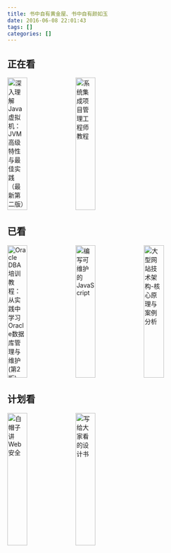 ```yaml
---
title: 书中自有黄金屋、书中自有颜如玉
date: 2016-06-08 22:01:43
tags: []
categories: []
---
```


## **正在看**
<img src="http://7xqlat.com1.z0.glb.clouddn.com/booksrljjvm.png" width="30%" height="300px" alt="深入理解Java虚拟机：JVM高级特性与最佳实践（最新第二版）"/>

<img src="http://7xqlat.com1.z0.glb.clouddn.com/bookxtjc.png" width="30%" height="300px" alt="系统集成项目管理工程师教程"/>

## **已看**
<img src="http://7xqlat.com1.z0.glb.clouddn.com/bookoracledba.png" width="30%" height="300px" alt="Oracle DBA培训教程：从实践中学习Oracle数据库管理与维护(第2版)"/>

<img src="http://7xqlat.com1.z0.glb.clouddn.com/books-bxkwhdjs.jpg" width="30%" height="300px" alt="编写可维护的JavaScript"/>

<img src="http://7xqlat.com1.z0.glb.clouddn.com/books-dxwzjsjg.png" width="30%" height="300px" alt="大型网站技术架构-核心原理与案例分析"/>

## **计划看**
<!-- <img src="http://7xqlat.com1.z0.glb.clouddn.com/books-jtcss.jpg" width="30%" height="300px" alt="精通CSS：高级Web标准解决方案（第2版）"/> -->

<img src="http://7xqlat.com1.z0.glb.clouddn.com/books-bmzjaq.png" width="30%" height="300px" alt="白帽子讲Web安全"/>

<!-- <img src="http://7xqlat.com1.z0.glb.clouddn.com/books-webhkjm.png" width="30%" height="300px" alt="Web前端黑客技术揭秘"/> -->

<!-- <img src="http://7xqlat.com1.z0.glb.clouddn.com/fbbqbb.png" width="30%" height="300px" alt="富爸爸穷爸爸"/> -->

<img src="http://7xqlat.com1.z0.glb.clouddn.com/books-xgdjkdsjs.png" width="30%" height="300px" alt="写给大家看的设计书"/>